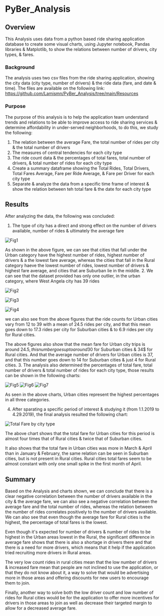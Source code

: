 # PyBer_Analysis
## Overview
This Analysis uses data from a python based ride sharing application database to create some visual charts, using Jupyter notebook, Pandas libraries & Matplotlib, to show the relations between number of drivers, city types, & fares.
### Background
The analysis uses two csv files from the ride sharing application, showing the city data (city type, number of drivers) & the ride data (fare, and date & time). The files are available on the following link:
https://github.com/Lamismn/PyBer_Analysis/tree/main/Resources
### Purpose
The purpose of this analysis is to help the application team understand trends and relations to be able to improve access to ride sharing services & determine affordability in under-served neighborhoods, to do this, we study the following:

1. The relation between the average Fare, the total number of rides per city & the total number of drivers
2. The measures of central tendencies for each city type
3. The ride count data & the percentages of total fares, total number of drivers, & total number of rides for each city type
4. Create a summary dataframe showing the Total Rides,	Total Drivers,	Total Fares	Average, Fare per Ride	Average, & Fare per Driver for each city type
5. Separate & analyze the data from a specific time frame of interest & show the relation between teh total fare & the date for each city type
## Results
After analyzing the data, the following was concluded:

1. The type of city has a direct and strong effect on the number of drivers available, number of rides & ultimately the average fare

![Fig1](https://user-images.githubusercontent.com/79733383/113519825-b5873900-955c-11eb-9dd9-0fa41d14bd13.png)

As shown in the above figure, we can see that cities that fall under the Urban category have the highest number of rides, highest number of drivers & a the lowest fare average, whereas the cities that fall in the Rural category haeve the lowest number of rides, lowest number of drivers & highest fare average, and cities that are Suburban lie in the middle.
2. We can see that the dataset provided has only one outlier, in the urban category, where West Angela city has 39 rides

![Fig2](https://user-images.githubusercontent.com/79733383/113519930-90df9100-955d-11eb-9f85-7d680da3072b.png)

![Fig3](https://user-images.githubusercontent.com/79733383/113520035-4f9bb100-955e-11eb-8c31-86bd5719826d.png)

![Fig4](https://user-images.githubusercontent.com/79733383/113520039-56c2bf00-955e-11eb-941a-d0b140b8e240.png)


we can also see from the above figures that the ride counts for Urban cities vary from 12 to 39 with a mean of 24.5 rides per city, and that this mean goes down to 17.3 rides per city for Suburban cities & to 6.9 rides per city for Rural cities.

The above figures also show that the mean fare for Urban city trips is around 24.5$, this number goes up to around 30$ for Suburban cities & 34$ for Rural cities. And that the average number of drivers for Urban cities is 37, and that this number goes down to 14 for Suburban cities & just 4 for Rural cities.
3. The analysis also determined the percentages of total fare, total number of drivers & total number of rides for each city type, those results can be shown in the following charts:

![Fig5](https://user-images.githubusercontent.com/79733383/113520499-7f988380-9561-11eb-9957-9b31fec62be6.png)
![Fig6](https://user-images.githubusercontent.com/79733383/113520502-86bf9180-9561-11eb-90d6-759aa5e08374.png)
![Fig7](https://user-images.githubusercontent.com/79733383/113520511-8d4e0900-9561-11eb-8ec6-68afca4484fd.png)

As seen in the above charts, Urban cities represent the highest percentages in all three categories.

4. After sparating a specific period of interest & studying it (from 1.1.2019 to 4.29.2019), the final analysis resulted the following chart:

![Total Fare by city type](https://user-images.githubusercontent.com/79733383/113520616-47de0b80-9562-11eb-9fe1-dc20f2b10306.png)

The above chart shows that the total fare for Urban cities for this period is almost four times that of Rural cities & twice that of Suburban cities. 

It also shows that the total fare in Urban cities was more in March & April than in January & February, the same relation can be seen in Suburban cities, but is not present in Rural cities. Rural cities total fares seem to be almost constant with only one small spike in the first month of April.
## Summary
Based on the Analysis and charts shown, we can conclude that there is a clear negative correlation between the number of drivers available in the city & the average fare, we can also see a negative correlation between the average fare and the total number of rides, whereas the relation between the number of rides correlates positively to the number of drivers available. We can also see that even though the average fare for Rural cities is the highest, the percentage of total fares is the lowest.

Even though it's expected for number of drivers & number of rides to be highest in the Urban areas lowest in the Rural, the significant difference in average fare shows that there is also a shortage in drivers there and that there is a need for more drivers, which means that it help if the application tried recruiting more drivers in Rural areas.

The very low count rides in rural cities mean that the low number of drivers & increased fare mean that people are not inclined to use the application, or that they do not know about it, a way to solve that would be advertising more in those areas and offering discounts for new users to encourage them to join.

Finally, another way to solve both the low driver count and low number of rides for Rural cities would be for the application to offer more incentives for drivers in those areas to join as well as decrease their targeted margin to allow for a decreased average fare.

